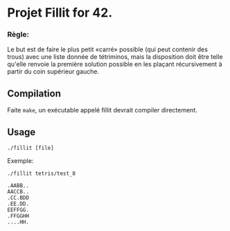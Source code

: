 # Projet Fillit for 42.
### Règle:
Le but est de faire le plus petit «carré» possible (qui peut contenir des trous) avec une liste donnée de tétriminos, mais la disposition doit être telle qu'elle renvoie la première solution possible en les plaçant récursivement à partir du coin supérieur gauche.

## Compilation
Faite `make`, un exécutable appelé fillit devrait compiler directement.

## Usage
`./fillit [file]`

Exemple:
```
./fillit tetris/test_8

.AABB..
AACCB..
.CC.BDD
.EE.DD.
EEFFGG.
.FFGGHH
....HH.
```
